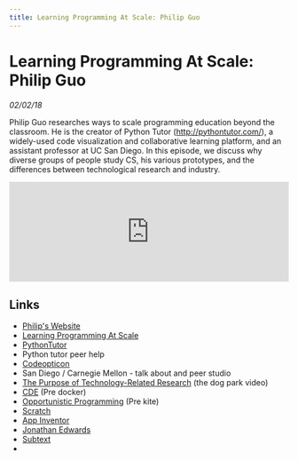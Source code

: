 ```yaml
---
title: Learning Programming At Scale: Philip Guo
---
```


# Learning Programming At Scale: Philip Guo

_02/02/18_

Philip Guo researches ways to scale programming education beyond the classroom. He is the creator of Python Tutor (http://pythontutor.com/), a widely-used code visualization and collaborative learning platform, and an assistant professor at UC San Diego. In this episode, we discuss why diverse groups of people study CS, his various prototypes, and the differences between technological research and industry.

<iframe src="https://omny.fm/shows/future-of-coding/22-teaching-programming-at-scale-philip-guo/embed?style=artwork" width="100%" height="180" frameborder="0"></iframe>

## Links

* [Philip's Website](http://pgbovine.net/)
* [Learning Programming At Scale](https://cacm.acm.org/blogs/blog-cacm/219967-learning-programming-at-scale/fulltext)
* [PythonTutor](http://pythontutor.com/)
* Python tutor peer help 
* [Codeopticon](http://www.pgbovine.net/publications/Codeopticon-one-to-many-tutoring-interface_UIST-2015.pdf)
* San Diego / Carnegie Mellon - talk about and peer studio
* [The Purpose of Technology-Related Research](http://pgbovine.net/PG-Vlog-40-technology-research.htm) (the dog park video)
* [CDE](http://pgbovine.net/cde.html) (Pre docker)
* [Opportunistic Programming](http://hci.stanford.edu/research/opportunistic/) (Pre kite)
* [Scratch](https://scratch.mit.edu)
* [App Inventor](http://appinventor.mit.edu/explore/)
* [Jonathan Edwards](http://alarmingdevelopment.org/)
* [Subtext](http://www.subtext-lang.org/)
* 

<script repoPath="stevekrouse/futureofcoding.org" type="text/javascript" src="/unbreakable-links/index.js"></script>
<script>
(function(i,s,o,g,r,a,m){i['GoogleAnalyticsObject']=r;i[r]=i[r]||function(){
(i[r].q=i[r].q||[]).push(arguments)},i[r].l=1*new Date();a=s.createElement(o),
m=s.getElementsByTagName(o)[0];a.async=1;a.src=g;m.parentNode.insertBefore(a,m)
})(window,document,'script','https://www.google-analytics.com/analytics.js','ga');
ga('create', 'UA-103157758-1', 'auto');
ga('send', 'pageview');
</script>
